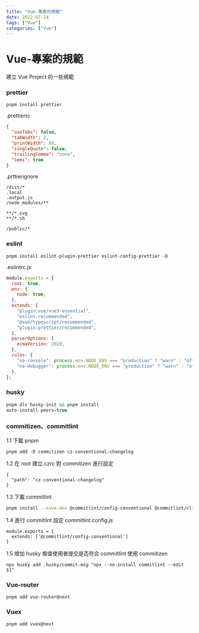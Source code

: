 ```yaml
---
title: "Vue-專案的規範"
date: 2022-07-24
tags: ["Vue"]
categories: ["Vue"]
---
```


# Vue-專案的規範

建立 Vue Project 的一些規範

<!--more-->

### prettier

```
pnpm install prettier
```

.prettierrc

```json
{
  "useTabs": false,
  "tabWidth": 2,
  "printWidth": 80,
  "singleQuote": false,
  "trailingComma": "none",
  "semi": true
}
```

.prttierignore

```
/dist/*
.local
.output.js
/node_modules/**

**/*.svg
**/*.sh

/public/*

```

### eslint

```
pnpm install eslint-plugin-prettier eslint-config-prettier -D
```

.eslintrc.js

```js
module.exports = {
  root: true,
  env: {
    node: true,
  },
  extends: [
    "plugin:vue/vue3-essential",
    "eslint:recommended",
    "@vue/typescript/recommended",
    "plugin:prettier/recommended",
  ],
  parserOptions: {
    ecmaVersion: 2020,
  },
  rules: {
    "no-console": process.env.NODE_ENV === "production" ? "warn" : "off",
    "no-debugger": process.env.NODE_ENV === "production" ? "warn" : "off",
  },
};
```

### husky

```javascript
pnpm dlx husky-init && pnpm install
auto-install-peers=true
```

### commitizen、commitlint

1.1 下載 pnpm

```
pnpm add -D commitizen cz-conventional-changelog
```

1.2 在 root 建立.czrc 對 commitizen 進行設定

```
{
  "path": "cz-conventional-changelog"
}

```

1.3 下載 commitlint

```bash
pnpm install --save-dev @commitlint/config-conventional @commitlint/cli
```

1.4 進行 commitlint 設定
commitlint.config.js

```
module.exports = {
  extends: ['@commitlint/config-conventional']
}
```

1.5 增加 husky 檢查使用者提交是否符合 commitlint 使用 commitizen

```bash=
npx husky add .husky/commit-msg "npx --no-install commitlint --edit $1"
```

### Vue-router

```bash=
pnpm add vue-router@next
```

### Vuex

```bash=
pnpm add vuex@next
```
